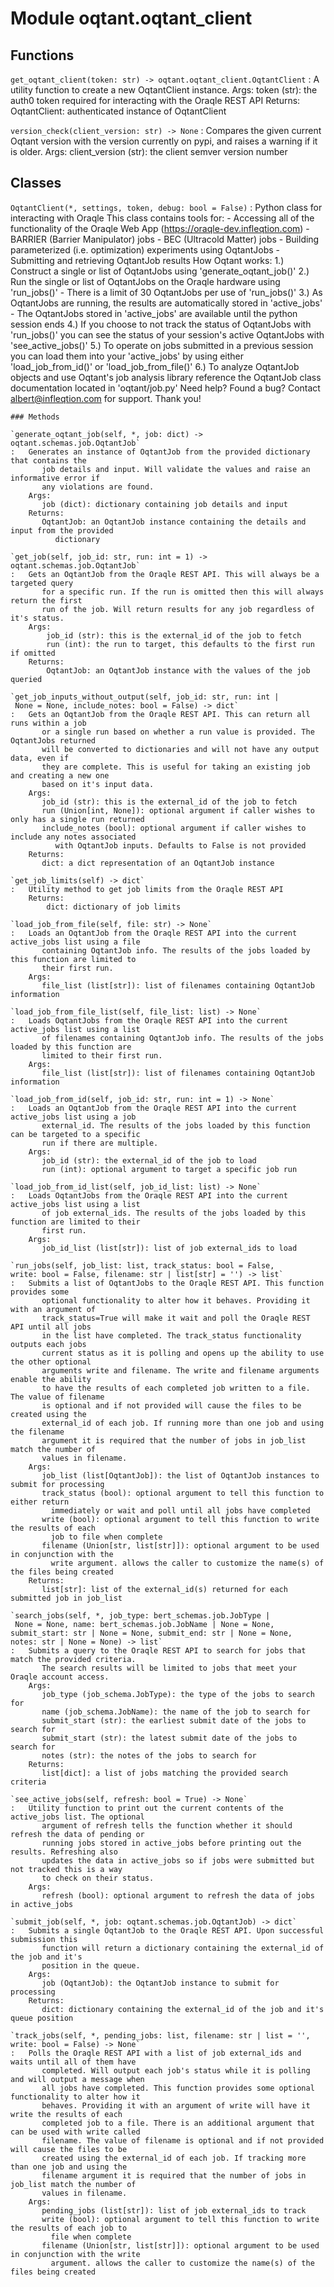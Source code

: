 Module oqtant.oqtant_client
===========================

Functions
---------


`get_oqtant_client(token: str) ‑> oqtant.oqtant_client.OqtantClient`
:   A utility function to create a new OqtantClient instance.
    Args:
        token (str): the auth0 token required for interacting with the Oraqle REST API
    Returns:
        OqtantClient: authenticated instance of OqtantClient


`version_check(client_version: str) ‑> None`
:   Compares the given current Oqtant version with the version currently on pypi,
       and raises a warning if it is older.
    Args:
        client_version (str): the client semver version number

Classes
-------

`OqtantClient(*, settings, token, debug: bool = False)`
:   Python class for interacting with Oraqle
    This class contains tools for:
        - Accessing all of the functionality of the Oraqle Web App (https://oraqle-dev.infleqtion.com)
            - BARRIER (Barrier Manipulator) jobs
            - BEC (Ultracold Matter) jobs
        - Building parameterized (i.e. optimization) experiments using OqtantJobs
        - Submitting and retrieving OqtantJob results
    How Oqtant works:
        1.) Construct a single or list of OqtantJobs using 'generate_oqtant_job()'
        2.) Run the single or list of OqtantJobs on the Oraqle hardware using 'run_jobs()'
            - There is a limit of 30 OqtantJobs per use of 'run_jobs()'
        3.) As OqtantJobs are running, the results are automatically stored in 'active_jobs'
            - The OqtantJobs stored in 'active_jobs' are available until the python session ends
        4.) If you choose to not track the status of OqtantJobs with 'run_jobs()' you can see the status
            of your session's active OqtantJobs with 'see_active_jobs()'
        5.) To operate on jobs submitted in a previous session you can load them into your 'active_jobs'
            by using either 'load_job_from_id()' or 'load_job_from_file()'
        6.) To analyze OqtantJob objects and use Oqtant's job analysis library reference the OqtantJob
            class documentation located in 'oqtant/job.py'
    Need help? Found a bug? Contact albert@infleqtion.com for support. Thank you!

    ### Methods

    `generate_oqtant_job(self, *, job: dict) ‑> oqtant.schemas.job.OqtantJob`
    :   Generates an instance of OqtantJob from the provided dictionary that contains the
           job details and input. Will validate the values and raise an informative error if
           any violations are found.
        Args:
           job (dict): dictionary containing job details and input
        Returns:
           OqtantJob: an OqtantJob instance containing the details and input from the provided
              dictionary

    `get_job(self, job_id: str, run: int = 1) ‑> oqtant.schemas.job.OqtantJob`
    :   Gets an OqtantJob from the Oraqle REST API. This will always be a targeted query
           for a specific run. If the run is omitted then this will always return the first
           run of the job. Will return results for any job regardless of it's status.
        Args:
            job_id (str): this is the external_id of the job to fetch
            run (int): the run to target, this defaults to the first run if omitted
        Returns:
            OqtantJob: an OqtantJob instance with the values of the job queried

    `get_job_inputs_without_output(self, job_id: str, run: int | None = None, include_notes: bool = False) ‑> dict`
    :   Gets an OqtantJob from the Oraqle REST API. This can return all runs within a job
           or a single run based on whether a run value is provided. The OqtantJobs returned
           will be converted to dictionaries and will not have any output data, even if
           they are complete. This is useful for taking an existing job and creating a new one
           based on it's input data.
        Args:
           job_id (str): this is the external_id of the job to fetch
           run (Union[int, None]): optional argument if caller wishes to only has a single run returned
           include_notes (bool): optional argument if caller wishes to include any notes associated
              with OqtantJob inputs. Defaults to False is not provided
        Returns:
           dict: a dict representation of an OqtantJob instance

    `get_job_limits(self) ‑> dict`
    :   Utility method to get job limits from the Oraqle REST API
        Returns:
            dict: dictionary of job limits

    `load_job_from_file(self, file: str) ‑> None`
    :   Loads an OqtantJob from the Oraqle REST API into the current active_jobs list using a file
           containing OqtantJob info. The results of the jobs loaded by this function are limited to
           their first run.
        Args:
           file_list (list[str]): list of filenames containing OqtantJob information

    `load_job_from_file_list(self, file_list: list) ‑> None`
    :   Loads OqtantJobs from the Oraqle REST API into the current active_jobs list using a list
           of filenames containing OqtantJob info. The results of the jobs loaded by this function are
           limited to their first run.
        Args:
           file_list (list[str]): list of filenames containing OqtantJob information

    `load_job_from_id(self, job_id: str, run: int = 1) ‑> None`
    :   Loads an OqtantJob from the Oraqle REST API into the current active_jobs list using a job
           external_id. The results of the jobs loaded by this function can be targeted to a specific
           run if there are multiple.
        Args:
           job_id (str): the external_id of the job to load
           run (int): optional argument to target a specific job run

    `load_job_from_id_list(self, job_id_list: list) ‑> None`
    :   Loads OqtantJobs from the Oraqle REST API into the current active_jobs list using a list
           of job external_ids. The results of the jobs loaded by this function are limited to their
           first run.
        Args:
           job_id_list (list[str]): list of job external_ids to load

    `run_jobs(self, job_list: list, track_status: bool = False, write: bool = False, filename: str | list[str] = '') ‑> list`
    :   Submits a list of OqtantJobs to the Oraqle REST API. This function provides some
           optional functionality to alter how it behaves. Providing it with an argument of
           track_status=True will make it wait and poll the Oraqle REST API until all jobs
           in the list have completed. The track_status functionality outputs each jobs
           current status as it is polling and opens up the ability to use the other optional
           arguments write and filename. The write and filename arguments enable the ability
           to have the results of each completed job written to a file. The value of filename
           is optional and if not provided will cause the files to be created using the
           external_id of each job. If running more than one job and using the filename
           argument it is required that the number of jobs in job_list match the number of
           values in filename.
        Args:
           job_list (list[OqtantJob]): the list of OqtantJob instances to submit for processing
           track_status (bool): optional argument to tell this function to either return
             immediately or wait and poll until all jobs have completed
           write (bool): optional argument to tell this function to write the results of each
             job to file when complete
           filename (Union[str, list[str]]): optional argument to be used in conjunction with the
             write argument. allows the caller to customize the name(s) of the files being created
        Returns:
           list[str]: list of the external_id(s) returned for each submitted job in job_list

    `search_jobs(self, *, job_type: bert_schemas.job.JobType | None = None, name: bert_schemas.job.JobName | None = None, submit_start: str | None = None, submit_end: str | None = None, notes: str | None = None) ‑> list`
    :   Submits a query to the Oraqle REST API to search for jobs that match the provided criteria.
           The search results will be limited to jobs that meet your Oraqle account access.
        Args:
           job_type (job_schema.JobType): the type of the jobs to search for
           name (job_schema.JobName): the name of the job to search for
           submit_start (str): the earliest submit date of the jobs to search for
           submit_start (str): the latest submit date of the jobs to search for
           notes (str): the notes of the jobs to search for
        Returns:
           list[dict]: a list of jobs matching the provided search criteria

    `see_active_jobs(self, refresh: bool = True) ‑> None`
    :   Utility function to print out the current contents of the active_jobs list. The optional
           argument of refresh tells the function whether it should refresh the data of pending or
           running jobs stored in active_jobs before printing out the results. Refreshing also
           updates the data in active_jobs so if jobs were submitted but not tracked this is a way
           to check on their status.
        Args:
           refresh (bool): optional argument to refresh the data of jobs in active_jobs

    `submit_job(self, *, job: oqtant.schemas.job.OqtantJob) ‑> dict`
    :   Submits a single OqtantJob to the Oraqle REST API. Upon successful submission this
           function will return a dictionary containing the external_id of the job and it's
           position in the queue.
        Args:
           job (OqtantJob): the OqtantJob instance to submit for processing
        Returns:
           dict: dictionary containing the external_id of the job and it's queue position

    `track_jobs(self, *, pending_jobs: list, filename: str | list = '', write: bool = False) ‑> None`
    :   Polls the Oraqle REST API with a list of job external_ids and waits until all of them have
           completed. Will output each job's status while it is polling and will output a message when
           all jobs have completed. This function provides some optional functionality to alter how it
           behaves. Providing it with an argument of write will have it write the results of each
           completed job to a file. There is an additional argument that can be used with write called
           filename. The value of filename is optional and if not provided will cause the files to be
           created using the external_id of each job. If tracking more than one job and using the
           filename argument it is required that the number of jobs in job_list match the number of
           values in filename.
        Args:
           pending_jobs (list[str]): list of job external_ids to track
           write (bool): optional argument to tell this function to write the results of each job to
             file when complete
           filename (Union[str, list[str]]): optional argument to be used in conjunction with the write
             argument. allows the caller to customize the name(s) of the files being created
